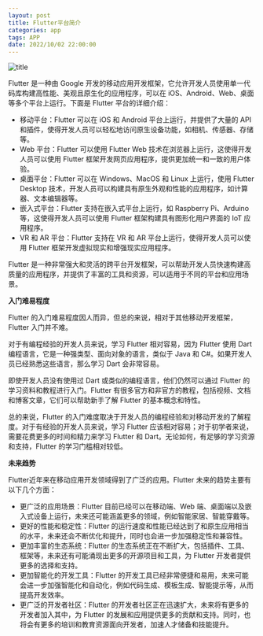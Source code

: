 ```yaml
---
layout: post
title: Flutter平台简介
categories: app 
tags: APP
date: 2022/10/02 22:00:00
---
```


![title](https://image.sideproject.cn/titlex/titlex_219.jpg)

Flutter 是一种由 Google 开发的移动应用开发框架，它允许开发人员使用单一代码库构建高性能、美观且原生化的应用程序，可以在 iOS、Android、Web、桌面等多个平台上运行。下面是 Flutter 平台的详细介绍：

- 移动平台：Flutter 可以在 iOS 和 Android 平台上运行，并提供了大量的 API 和插件，使得开发人员可以轻松地访问原生设备功能，如相机、传感器、存储等。
- Web 平台：Flutter 可以使用 Flutter Web 技术在浏览器上运行，这使得开发人员可以使用 Flutter 框架开发网页应用程序，提供更加统一和一致的用户体验。
- 桌面平台：Flutter 可以在 Windows、MacOS 和 Linux 上运行，使用 Flutter Desktop 技术，开发人员可以构建具有原生外观和性能的应用程序，如计算器、文本编辑器等。
- 嵌入式平台：Flutter 支持在嵌入式平台上运行，如 Raspberry Pi、Arduino 等，这使得开发人员可以使用 Flutter 框架构建具有图形化用户界面的 IoT 应用程序。
- VR 和 AR 平台：Flutter 支持在 VR 和 AR 平台上运行，使得开发人员可以使用 Flutter 框架开发虚拟现实和增强现实应用程序。

Flutter 是一种非常强大和灵活的跨平台开发框架，可以帮助开发人员快速构建高质量的应用程序，并提供了丰富的工具和资源，可以适用于不同的平台和应用场景。

**入门难易程度**

Flutter 的入门难易程度因人而异，但总的来说，相对于其他移动开发框架，Flutter 入门并不难。

对于有编程经验的开发人员来说，学习 Flutter 相对容易，因为 Flutter 使用 Dart 编程语言，它是一种强类型、面向对象的语言，类似于 Java 和 C#。如果开发人员已经熟悉这些语言，那么学习 Dart 会非常容易。

即使开发人员没有使用过 Dart 或类似的编程语言，他们仍然可以通过 Flutter 的学习资料和教程进行入门。Flutter 有很多官方和非官方的教程，包括视频、文档和博客文章，它们可以帮助新手了解 Flutter 的基本概念和特性。

总的来说，Flutter 的入门难度取决于开发人员的编程经验和对移动开发的了解程度。对于有经验的开发人员来说，学习 Flutter 应该相对容易；对于初学者来说，需要花费更多的时间和精力来学习 Flutter 和 Dart。无论如何，有足够的学习资源和支持，Flutter 的学习门槛相对较低。

**未来趋势**

Flutter近年来在移动应用开发领域得到了广泛的应用。Flutter 未来的趋势主要有以下几个方面：

- 更广泛的应用场景：Flutter 目前已经可以在移动端、Web 端、桌面端以及嵌入式设备上运行，未来还可能涵盖更多的领域，例如智能家居、智能穿戴等。
- 更好的性能和稳定性：Flutter 的运行速度和性能已经达到了和原生应用相当的水平，未来还会不断优化和提升，同时也会进一步加强稳定性和兼容性。
- 更加丰富的生态系统：Flutter 的生态系统正在不断扩大，包括插件、工具、框架等，未来还有可能涌现出更多的开源项目和工具，为 Flutter 开发者提供更多的选择和支持。
- 更加智能化的开发工具：Flutter 的开发工具已经非常便捷和易用，未来可能会进一步加强智能化和自动化，例如代码生成、模板生成、智能提示等，从而提高开发效率。
- 更广泛的开发者社区：Flutter 的开发者社区正在迅速扩大，未来将有更多的开发者加入其中，为 Flutter 的发展和应用提供更多的贡献和支持。同时，也将会有更多的培训和教育资源面向开发者，加速人才储备和技能提升。